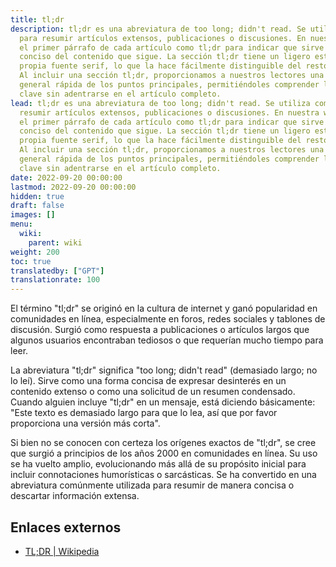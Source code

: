 ```yaml
---
title: tl;dr
description: tl;dr es una abreviatura de too long; didn't read. Se utiliza comúnmente
  para resumir artículos extensos, publicaciones o discusiones. En nuestra wiki, etiquetamos
  el primer párrafo de cada artículo como tl;dr para indicar que sirve como un resumen
  conciso del contenido que sigue. La sección tl;dr tiene un ligero estilo con su
  propia fuente serif, lo que la hace fácilmente distinguible del resto del artículo.
  Al incluir una sección tl;dr, proporcionamos a nuestros lectores una descripción
  general rápida de los puntos principales, permitiéndoles comprender la información
  clave sin adentrarse en el artículo completo.
lead: tl;dr es una abreviatura de too long; didn't read. Se utiliza comúnmente para
  resumir artículos extensos, publicaciones o discusiones. En nuestra wiki, etiquetamos
  el primer párrafo de cada artículo como tl;dr para indicar que sirve como un resumen
  conciso del contenido que sigue. La sección tl;dr tiene un ligero estilo con su
  propia fuente serif, lo que la hace fácilmente distinguible del resto del artículo.
  Al incluir una sección tl;dr, proporcionamos a nuestros lectores una descripción
  general rápida de los puntos principales, permitiéndoles comprender la información
  clave sin adentrarse en el artículo completo.
date: 2022-09-20 00:00:00
lastmod: 2022-09-20 00:00:00
hidden: true
draft: false
images: []
menu:
  wiki:
    parent: wiki
weight: 200
toc: true
translatedby: ["GPT"]
translationrate: 100
---
```


El término "tl;dr" se originó en la cultura de internet y ganó popularidad en comunidades en línea, especialmente en foros, redes sociales y tablones de discusión. Surgió como respuesta a publicaciones o artículos largos que algunos usuarios encontraban tediosos o que requerían mucho tiempo para leer.

La abreviatura "tl;dr" significa "too long; didn't read" (demasiado largo; no lo leí). Sirve como una forma concisa de expresar desinterés en un contenido extenso o como una solicitud de un resumen condensado. Cuando alguien incluye "tl;dr" en un mensaje, está diciendo básicamente: "Este texto es demasiado largo para que lo lea, así que por favor proporciona una versión más corta".

Si bien no se conocen con certeza los orígenes exactos de "tl;dr", se cree que surgió a principios de los años 2000 en comunidades en línea. Su uso se ha vuelto amplio, evolucionando más allá de su propósito inicial para incluir connotaciones humorísticas o sarcásticas. Se ha convertido en una abreviatura comúnmente utilizada para resumir de manera concisa o descartar información extensa.

## Enlaces externos

- [TL;DR | Wikipedia](https://es.wikipedia.org/wiki/TL;DR)
